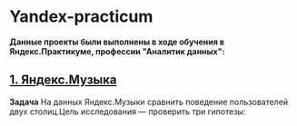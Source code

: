 # Yandex-practicum

__Данные проекты были выполнены в ходе обучения в Яндекс.Практикуме, профессии "Аналитик данных":__

## [1. Яндекс.Музыка](https://github.com/k-humer/Yandex-practicum/tree/master/01%20-%20%D0%91%D0%B0%D0%B7%D0%BE%D0%B2%D1%8B%D0%B9%20Python)
**Задача** На данных Яндекс.Музыки сравнить поведение пользователей двух столиц.Цель исследования — проверить три гипотезы:

